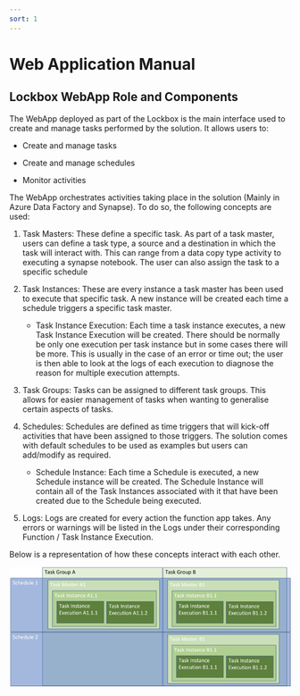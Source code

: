 ```yaml
---
sort: 1
---
```


# Web Application Manual

## Lockbox WebApp Role and Components

The WebApp deployed as part of the Lockbox is the main interface used to
create and manage tasks performed by the solution. It allows users to:

-   Create and manage tasks

-   Create and manage schedules

-   Monitor activities

The WebApp orchestrates activities taking place in the solution (Mainly
in Azure Data Factory and Synapse). To do so, the following concepts are
used:

1.  Task Masters: These define a specific task. As part of a task
    master, users can define a task type, a source and a destination in
    which the task will interact with. This can range from a data copy
    type activity to executing a synapse notebook. The user can also
    assign the task to a specific schedule

2.  Task Instances: These are every instance a task master has been used
    to execute that specific task. A new instance will be created each
    time a schedule triggers a specific task master.

    -   Task Instance Execution: Each time a task instance executes, a
        new Task Instance Execution will be created. There should be
        normally be only one execution per task instance but in some
        cases there will be more. This is usually in the case of an
        error or time out; the user is then able to look at the logs of
        each execution to diagnose the reason for multiple execution
        attempts.

3.  Task Groups: Tasks can be assigned to different task groups. This
    allows for easier management of tasks when wanting to generalise
    certain aspects of tasks.

4.  Schedules: Schedules are defined as time triggers that will kick-off
    activities that have been assigned to those triggers. The solution
    comes with default schedules to be used as examples but users can
    add/modify as required.

    -   Schedule Instance: Each time a Schedule is executed, a new
        Schedule instance will be created. The Schedule Instance will
        contain all of the Task Instances associated with it that have
        been created due to the Schedule being executed.

5.  Logs: Logs are created for every action the function app takes. Any
    errors or warnings will be listed in the Logs under their
    corresponding Function / Task Instance Execution.

Below is a representation of how these concepts interact with each
other.

![test](../assets/img/4/index.png)
